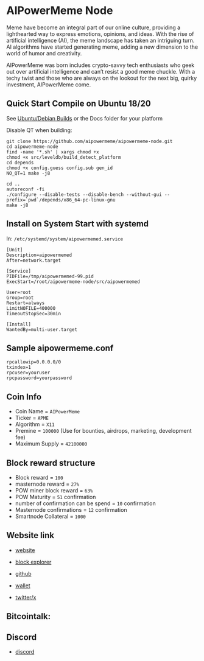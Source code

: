 AIPowerMeme Node
=================

Meme have become an integral part of our online culture, providing a lighthearted way to express emotions, opinions, and ideas. With the rise of artificial intelligence (AI), the meme landscape has taken an intriguing turn. AI algorithms have started generating meme, adding a new dimension to the world of humor and creativity.

AIPowerMeme was born includes crypto-savvy tech enthusiasts who geek out over artificial intelligence and can’t resist a good meme chuckle.
With a techy twist and those who are always on the lookout for the next big, quirky investment, AIPowerMeme come.

Quick Start Compile on Ubuntu 18/20
---------------------

See [Ubuntu/Debian Builds](https://github.com/aipowermeme/aipowermeme-node/blob/lata/doc/build-unix.md) or the Docs folder for your platform

Disable QT when building:

```
git clone https://github.com/aipowermeme/aipowermeme-node.git
cd aipowermeme-node
find -name '*.sh' | xargs chmod +x 
chmod +x src/leveldb/build_detect_platform
cd depends 
chmod +x config.guess config.sub gen_id
NO_QT=1 make -j8

cd ..
autoreconf -fi
./configure --disable-tests --disable-bench --without-gui --prefix=`pwd`/depends/x86_64-pc-linux-gnu
make -j8
```

Install on System Start with systemd
--------------------------
In: `/etc/systemd/system/aipowermemed.service `
```
[Unit]
Description=aipowermemed
After=network.target

[Service]
PIDFile=/tmp/aipowermemed-99.pid
ExecStart=/root/aipowermeme-node/src/aipowermemed 

User=root
Group=root
Restart=always
LimitNOFILE=400000
TimeoutStopSec=30min

[Install]
WantedBy=multi-user.target

```

Sample aipowermeme.conf
--------------------------
 
```
rpcallowip=0.0.0.0/0
txindex=1
rpcuser=youruser
rpcpassword=yourpassword

```

## Coin Info
- Coin Name = `AIPowerMeme`
- Ticker = `APME`
- Algorithm = `X11`
- Premine = `100000` (Use for bounties, airdrops, marketing, development fee)
- Maximum Supply = `42100000`

## Block reward structure
- Block reward = `100`
- masternode reward = `27%`
- POW miner block reward = `63%`
- POW Maturity = `51` confirmation
- number of confirmation can be spend = `10` confirmation
- Masternode confirmations = `12` confirmation
- Smartnode Collateral = `1000`

## Website link
- [website](https://aipowermeme.io)

- [block explorer](https://apmeexplorer.net)

- [github](https://github.com/aipowermeme) 

- [wallet](https://github.com/aipowermeme/aipowermeme-source/releases)

- [twitter/x](https://twitter.com/aipowermeme)

## Bitcointalk: 

## Discord
- [discord](https://discord.gg/VS6hUk3cE4)

